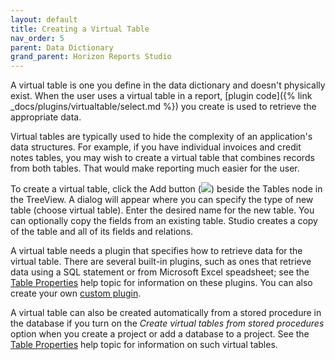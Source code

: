 ```yaml
---
layout: default
title: Creating a Virtual Table
nav_order: 5
parent: Data Dictionary
grand_parent: Horizon Reports Studio
---
```


A virtual table is one you define in the data dictionary and doesn't physically exist. When the user uses a virtual table in a report, [plugin code]({% link _docs/plugins/virtualtable/select.md %}) you create is used to retrieve the appropriate data.

Virtual tables are typically used to hide the complexity of an application's data structures. For example, if you have individual invoices and credit notes tables, you may wish to create a virtual table that combines records from both tables. That would make reporting much easier for the user.

To create a virtual table, click the Add button (![](images\addbutton.png)) beside the Tables node in the TreeView. A dialog will appear where you can specify the type of new table (choose virtual table). Enter the desired name for the new table. You can optionally copy the fields from an existing table. Studio creates a copy of the table and all of its fields and relations.

A virtual table needs a plugin that specifies how to retrieve data for the virtual table. There are several built-in plugins, such as ones that retrieve data using a SQL statement or from Microsoft Excel speadsheet; see the [Table Properties](vfps://Topic/_0PR0RMH8X) help topic for information on these plugins. You can also create your own [custom plugin](VFPS://Topic/_3QV0SA9WN).

A virtual table can also be created automatically from a stored procedure in the database if you turn on the *Create virtual tables from stored procedures* option when you create a project or add a database to a project. See the [Table Properties](vfps://Topic/_0PR0RMH8X) help topic for information on such virtual tables.
